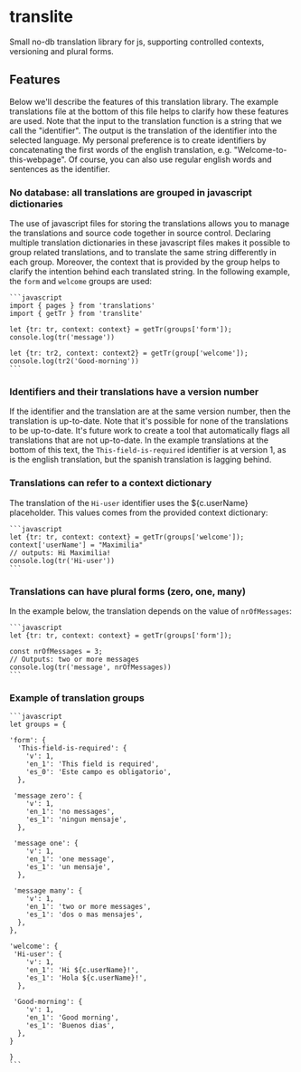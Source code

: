 # translite
Small no-db translation library for js, supporting controlled contexts, versioning and plural forms.

## Features

Below we'll describe the features of this translation library. The example translations file at the bottom of this file helps to clarify how these features are used.
Note that the input to the translation function is a string that we call the "identifier".  The output is the translation of the identifier into the selected language. My personal preference is to create identifiers by concatenating the first words of the english translation, e.g.
"Welcome-to-this-webpage". Of course, you can also use regular english words and sentences as the identifier.


### No database: all translations are grouped in javascript dictionaries

The use of javascript files for storing the translations allows you to manage the translations and source code together in source control.
Declaring multiple translation dictionaries in these javascript files makes it possible to group related translations, and to translate the same string differently in each group. Moreover, the context that is provided by the group helps to clarify the intention behind each translated string. In the following example, the `form` and `welcome` groups are used:

    ```javascript
    import { pages } from 'translations'
    import { getTr } from 'translite'

    let {tr: tr, context: context} = getTr(groups['form']);
    console.log(tr('message'))

    let {tr: tr2, context: context2} = getTr(group['welcome']);
    console.log(tr2('Good-morning'))
    ```

### Identifiers and their translations have a version number

If the identifier and the translation are at the same version number, then the translation is up-to-date. Note that it's possible for none of the translations to be up-to-date.
It's future work to create a tool that automatically flags all translations that are not up-to-date.
In the example translations at the bottom of this text, the `This-field-is-required` identifier is at version 1, as is the english translation, but the spanish translation is lagging behind.


### Translations can refer to a context dictionary

The translation of the `Hi-user` identifier uses the ${c.userName} placeholder. This values comes from the provided context dictionary:

    ```javascript
    let {tr: tr, context: context} = getTr(groups['welcome']);
    context['userName'] = "Maximilia"
    // outputs: Hi Maximilia!
    console.log(tr('Hi-user'))
    ```

### Translations can have plural forms (zero, one, many)

In the example below, the translation depends on the value of `nrOfMessages`:

    ```javascript
    let {tr: tr, context: context} = getTr(groups['form']);

    const nrOfMessages = 3;
    // Outputs: two or more messages
    console.log(tr('message', nrOfMessages))
    ```

### Example of translation groups

    ```javascript
    let groups = {

    'form': {
      'This-field-is-required': {
        'v': 1,
        'en_1': 'This field is required',
        'es_0': 'Este campo es obligatorio',
      },

     'message zero': {
        'v': 1,
        'en_1': 'no messages',
        'es_1': 'ningun mensaje',
      },

     'message one': {
        'v': 1,
        'en_1': 'one message',
        'es_1': 'un mensaje',
      },

     'message many': {
        'v': 1,
        'en_1': 'two or more messages',
        'es_1': 'dos o mas mensajes',
      },
    },

    'welcome': {
     'Hi-user': {
        'v': 1,
        'en_1': 'Hi ${c.userName}!',
        'es_1': 'Hola ${c.userName}!',
      },

     'Good-morning': {
        'v': 1,
        'en_1': 'Good morning',
        'es_1': 'Buenos dias',
      },
    }

    }
    ```
